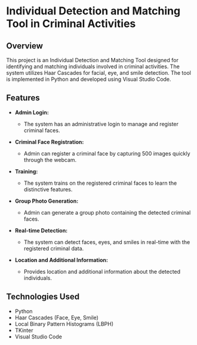 # Individual Detection and Matching Tool in Criminal Activities

## Overview

This project is an Individual Detection and Matching Tool designed for identifying and matching individuals involved in criminal activities. The system utilizes Haar Cascades for facial, eye, and smile detection. The tool is implemented in Python and developed using Visual Studio Code.

## Features

- **Admin Login:**
  - The system has an administrative login to manage and register criminal faces.

- **Criminal Face Registration:**
  - Admin can register a criminal face by capturing 500 images quickly through the webcam.

- **Training:**
  - The system trains on the registered criminal faces to learn the distinctive features.

- **Group Photo Generation:**
  - Admin can generate a group photo containing the detected criminal faces.

- **Real-time Detection:**
  - The system can detect faces, eyes, and smiles in real-time with the registered criminal data.

- **Location and Additional Information:**
  - Provides location and additional information about the detected individuals.

## Technologies Used

- Python
- Haar Cascades (Face, Eye, Smile)
- Local Binary Pattern Histograms (LBPH)
- TKinter
- Visual Studio Code
